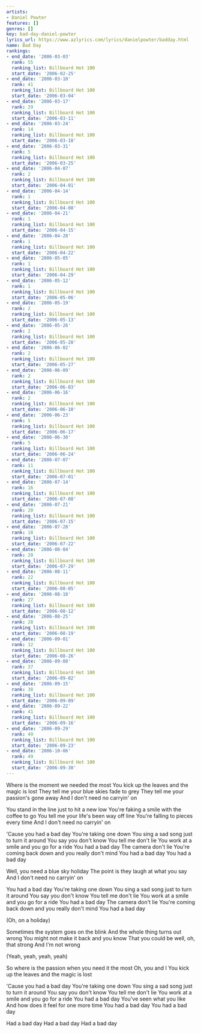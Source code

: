 ```yaml
---
artists:
- Daniel Powter
features: []
genres: []
key: bad-day-daniel-powter
lyrics_url: https://www.azlyrics.com/lyrics/danielpowter/badday.html
name: Bad Day
rankings:
- end_date: '2006-03-03'
  rank: 55
  ranking_list: Billboard Hot 100
  start_date: '2006-02-25'
- end_date: '2006-03-10'
  rank: 41
  ranking_list: Billboard Hot 100
  start_date: '2006-03-04'
- end_date: '2006-03-17'
  rank: 29
  ranking_list: Billboard Hot 100
  start_date: '2006-03-11'
- end_date: '2006-03-24'
  rank: 14
  ranking_list: Billboard Hot 100
  start_date: '2006-03-18'
- end_date: '2006-03-31'
  rank: 5
  ranking_list: Billboard Hot 100
  start_date: '2006-03-25'
- end_date: '2006-04-07'
  rank: 2
  ranking_list: Billboard Hot 100
  start_date: '2006-04-01'
- end_date: '2006-04-14'
  rank: 1
  ranking_list: Billboard Hot 100
  start_date: '2006-04-08'
- end_date: '2006-04-21'
  rank: 1
  ranking_list: Billboard Hot 100
  start_date: '2006-04-15'
- end_date: '2006-04-28'
  rank: 1
  ranking_list: Billboard Hot 100
  start_date: '2006-04-22'
- end_date: '2006-05-05'
  rank: 1
  ranking_list: Billboard Hot 100
  start_date: '2006-04-29'
- end_date: '2006-05-12'
  rank: 1
  ranking_list: Billboard Hot 100
  start_date: '2006-05-06'
- end_date: '2006-05-19'
  rank: 2
  ranking_list: Billboard Hot 100
  start_date: '2006-05-13'
- end_date: '2006-05-26'
  rank: 2
  ranking_list: Billboard Hot 100
  start_date: '2006-05-20'
- end_date: '2006-06-02'
  rank: 2
  ranking_list: Billboard Hot 100
  start_date: '2006-05-27'
- end_date: '2006-06-09'
  rank: 2
  ranking_list: Billboard Hot 100
  start_date: '2006-06-03'
- end_date: '2006-06-16'
  rank: 2
  ranking_list: Billboard Hot 100
  start_date: '2006-06-10'
- end_date: '2006-06-23'
  rank: 5
  ranking_list: Billboard Hot 100
  start_date: '2006-06-17'
- end_date: '2006-06-30'
  rank: 5
  ranking_list: Billboard Hot 100
  start_date: '2006-06-24'
- end_date: '2006-07-07'
  rank: 11
  ranking_list: Billboard Hot 100
  start_date: '2006-07-01'
- end_date: '2006-07-14'
  rank: 16
  ranking_list: Billboard Hot 100
  start_date: '2006-07-08'
- end_date: '2006-07-21'
  rank: 20
  ranking_list: Billboard Hot 100
  start_date: '2006-07-15'
- end_date: '2006-07-28'
  rank: 18
  ranking_list: Billboard Hot 100
  start_date: '2006-07-22'
- end_date: '2006-08-04'
  rank: 20
  ranking_list: Billboard Hot 100
  start_date: '2006-07-29'
- end_date: '2006-08-11'
  rank: 22
  ranking_list: Billboard Hot 100
  start_date: '2006-08-05'
- end_date: '2006-08-18'
  rank: 27
  ranking_list: Billboard Hot 100
  start_date: '2006-08-12'
- end_date: '2006-08-25'
  rank: 28
  ranking_list: Billboard Hot 100
  start_date: '2006-08-19'
- end_date: '2006-09-01'
  rank: 32
  ranking_list: Billboard Hot 100
  start_date: '2006-08-26'
- end_date: '2006-09-08'
  rank: 37
  ranking_list: Billboard Hot 100
  start_date: '2006-09-02'
- end_date: '2006-09-15'
  rank: 38
  ranking_list: Billboard Hot 100
  start_date: '2006-09-09'
- end_date: '2006-09-22'
  rank: 41
  ranking_list: Billboard Hot 100
  start_date: '2006-09-16'
- end_date: '2006-09-29'
  rank: 49
  ranking_list: Billboard Hot 100
  start_date: '2006-09-23'
- end_date: '2006-10-06'
  rank: 49
  ranking_list: Billboard Hot 100
  start_date: '2006-09-30'
---
```


Where is the moment we needed the most
You kick up the leaves and the magic is lost
They tell me your blue skies fade to grey
They tell me your passion's gone away
And I don't need no carryin' on

You stand in the line just to hit a new low
You're faking a smile with the coffee to go
You tell me your life's been way off line
You're falling to pieces every time
And I don't need no carryin' on

'Cause you had a bad day
You're taking one down
You sing a sad song just to turn it around
You say you don't know
You tell me don't lie
You work at a smile and you go for a ride
You had a bad day
The camera don't lie
You're coming back down and you really don't mind
You had a bad day
You had a bad day

Well, you need a blue sky holiday
The point is they laugh at what you say
And I don't need no carryin' on

You had a bad day
You're taking one down
You sing a sad song just to turn it around
You say you don't know
You tell me don't lie
You work at a smile and you go for a ride
You had a bad day
The camera don't lie
You're coming back down and you really don't mind
You had a bad day

(Oh, on a holiday)

Sometimes the system goes on the blink
And the whole thing turns out wrong
You might not make it back and you know
That you could be well, oh, that strong
And I'm not wrong

(Yeah, yeah, yeah, yeah)

So where is the passion when you need it the most
Oh, you and I
You kick up the leaves and the magic is lost

'Cause you had a bad day
You're taking one down
You sing a sad song just to turn it around
You say you don't know
You tell me don't lie
You work at a smile and you go for a ride
You had a bad day
You've seen what you like
And how does it feel for one more time
You had a bad day
You had a bad day

Had a bad day
Had a bad day
Had a bad day



